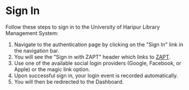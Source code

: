 # Sign In

Follow these steps to sign in to the University of Haripur Library Management System:

1. Navigate to the authentication page by clicking on the "Sign In" link in the navigation bar.
2. You will see the "Sign in with ZAPT" header which links to [ZAPT](https://www.zapt.ai).
3. Use one of the available social login providers (Google, Facebook, or Apple) or the magic link option.
4. Upon successful sign in, your login event is recorded automatically.
5. You will then be redirected to the Dashboard.